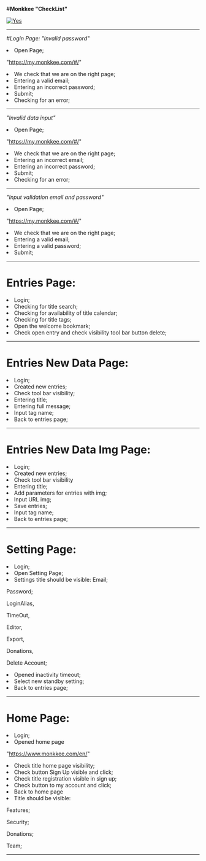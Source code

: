 #**Monkkee "CheckList"**

<a href='https://hostingkartinok.com/show-image.php?id=4751a3fc8d477b12abd661b559722f27' title='photo share'><img src='https://s1.hostingkartinok.com/uploads/thumbs/2022/02/4751a3fc8d477b12abd661b559722f27.png' alt='Yes' /></a>

_________________________________________________________________________________________________________________
#*Login Page:*
*"Invalid password"*
<li>Open Page;

"https://my.monkkee.com/#/"
<li>We check that we are on the right page;
<li>Entering a valid email;
<li>Entering an incorrect password;
<li>Submit;
<li>Checking for an error;

______________________________________________

*"Invalid data input"*
<li>Open Page;

"https://my.monkkee.com/#/"
<li>We check that we are on the right page;
<li>Entering an incorrect email;
<li>Entering an incorrect password;
<li>Submit;
<li>Checking for an error;

______________________________________________


*"Input validation email and password"*
<li>Open Page;

"https://my.monkkee.com/#/"
<li>We check that we are on the right page;
<li>Entering a valid email;
<li>Entering a valid password;
<li>Submit;

______________________________________________

<h1>Entries Page:</h1> 

<li>Login;
<li>Checking for title search;
<li>Checking for availability of title calendar;
<li>Checking for title tags;
<li>Open the welcome bookmark;
<li>Check open entry and check visibility tool bar button delete;

_____________________________________________

<h1>Entries New Data Page:</h1>
<li>Login;
<li>Created new entries;
<li>Check tool bar visibility;
<li>Entering title;
<li>Entering full message;
<li>Input tag name;
<li>Back to entries page;

_____________________________________________

<h1>Entries New Data Img Page:</h1>
<li>Login;
<li>Created new entries;
<li>Check tool bar visibility
<li>Entering title;
<li>Add parameters for entries with img;
<li>Input URL img;
<li>Save entries;
<li>Input tag name;
<li>Back to entries page;

_____________________________________________

<h1>Setting Page:</h1>
<li>Login;
<li>Open Setting Page;
<li>Settings title should be visible:
Email; 

Password; 

LoginAlias, 

TimeOut, 

Editor, 

Export, 

Donations, 

Delete Account;
<li>Opened inactivity timeout;
<li>Select new standby setting;
<li>Back to entries page;

_____________________________________________

<h1>Home Page:</h1>
<li>Login;
<li>Opened home page 

"https://www.monkkee.com/en/"
<li>Check title home page visibility;
<li>Check button Sign Up visible and click;
<li>Check title registration visible in sign up;
<li>Check button to my account and click;
<li>Back to home page
<li>Title should be visible:

Features;

Security;

Donations;

Team;

_____________________________________________




